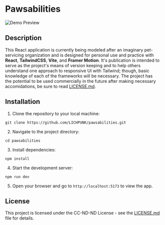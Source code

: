 # Pawsabilities

![Demo Preview](https://github.com/LICHPUNK/pawsabilities/assets/111394123/4ff4286e-d1a7-4ec2-8701-3f805cf75fc6)

## Description

This React application is currently being modeled after an imaginary pet-servicing organization and is designed for personal use and practice with **React**, **TailwindCSS**, **Vite**, and **Framer Motion**. It's publication is intended to serve as the project's means of version keeping and to help others understand one approach to responsive UI with Tailwind; though, basic knowledge of each of the frameworks will be necessary. The project has the potential to be used commercially in the future after making necessary accomidations, be sure to read [LICENSE.md](https://github.com/LICHPUNK/pawsabilities/blob/main/LICENSE.md).

## Installation

1. Clone the repository to your local machine:

```
git clone https://github.com/LICHPUNK/pawsabilities.git
```

2. Navigate to the project directory:

```
cd pawsabilities
```

3. Install dependencies:

```
npm install
```

4. Start the development server:

```
npm run dev
```

5. Open your browser and go to `http://localhost:5173` to view the app.

## License

This project is licensed under the CC-ND-ND License - see the [LICENSE.md](https://github.com/LICHPUNK/pawsabilities/blob/main/LICENSE.md) file for details.






